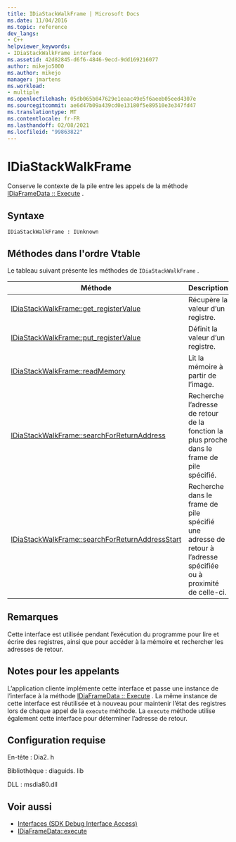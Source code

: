 ```yaml
---
title: IDiaStackWalkFrame | Microsoft Docs
ms.date: 11/04/2016
ms.topic: reference
dev_langs:
- C++
helpviewer_keywords:
- IDiaStackWalkFrame interface
ms.assetid: 42d82845-d6f6-4846-9ecd-9dd169216077
author: mikejo5000
ms.author: mikejo
manager: jmartens
ms.workload:
- multiple
ms.openlocfilehash: 05db065b047629e1eaac49e5f6aeeb05eed4307e
ms.sourcegitcommit: ae6d47b09a439cd0e13180f5e89510e3e347fd47
ms.translationtype: MT
ms.contentlocale: fr-FR
ms.lasthandoff: 02/08/2021
ms.locfileid: "99863822"
---
```

# <a name="idiastackwalkframe"></a>IDiaStackWalkFrame
Conserve le contexte de la pile entre les appels de la méthode [IDiaFrameData :: Execute](../../debugger/debug-interface-access/idiaframedata-execute.md) .

## <a name="syntax"></a>Syntaxe

```
IDiaStackWalkFrame : IUnknown
```

## <a name="methods-in-vtable-order"></a>Méthodes dans l'ordre Vtable
 Le tableau suivant présente les méthodes de `IDiaStackWalkFrame` .

|Méthode|Description|
|------------|-----------------|
|[IDiaStackWalkFrame::get_registerValue](../../debugger/debug-interface-access/idiastackwalkframe-get-registervalue.md)|Récupère la valeur d’un registre.|
|[IDiaStackWalkFrame::put_registerValue](../../debugger/debug-interface-access/idiastackwalkframe-put-registervalue.md)|Définit la valeur d’un registre.|
|[IDiaStackWalkFrame::readMemory](../../debugger/debug-interface-access/idiastackwalkframe-readmemory.md)|Lit la mémoire à partir de l’image.|
|[IDiaStackWalkFrame::searchForReturnAddress](../../debugger/debug-interface-access/idiastackwalkframe-searchforreturnaddress.md)|Recherche l’adresse de retour de la fonction la plus proche dans le frame de pile spécifié.|
|[IDiaStackWalkFrame::searchForReturnAddressStart](../../debugger/debug-interface-access/idiastackwalkframe-searchforreturnaddressstart.md)|Recherche dans le frame de pile spécifié une adresse de retour à l’adresse spécifiée ou à proximité de celle-ci.|

## <a name="remarks"></a>Remarques
 Cette interface est utilisée pendant l’exécution du programme pour lire et écrire des registres, ainsi que pour accéder à la mémoire et rechercher les adresses de retour.

## <a name="notes-for-callers"></a>Notes pour les appelants
 L’application cliente implémente cette interface et passe une instance de l’interface à la méthode [IDiaFrameData :: Execute](../../debugger/debug-interface-access/idiaframedata-execute.md) . La même instance de cette interface est réutilisée et à nouveau pour maintenir l’état des registres lors de chaque appel de la `execute` méthode. La `execute` méthode utilise également cette interface pour déterminer l’adresse de retour.

## <a name="requirements"></a>Configuration requise
 En-tête : Dia2. h

 Bibliothèque : diaguids. lib

 DLL : msdia80.dll

## <a name="see-also"></a>Voir aussi
- [Interfaces (SDK Debug Interface Access)](../../debugger/debug-interface-access/interfaces-debug-interface-access-sdk.md)
- [IDiaFrameData::execute](../../debugger/debug-interface-access/idiaframedata-execute.md)